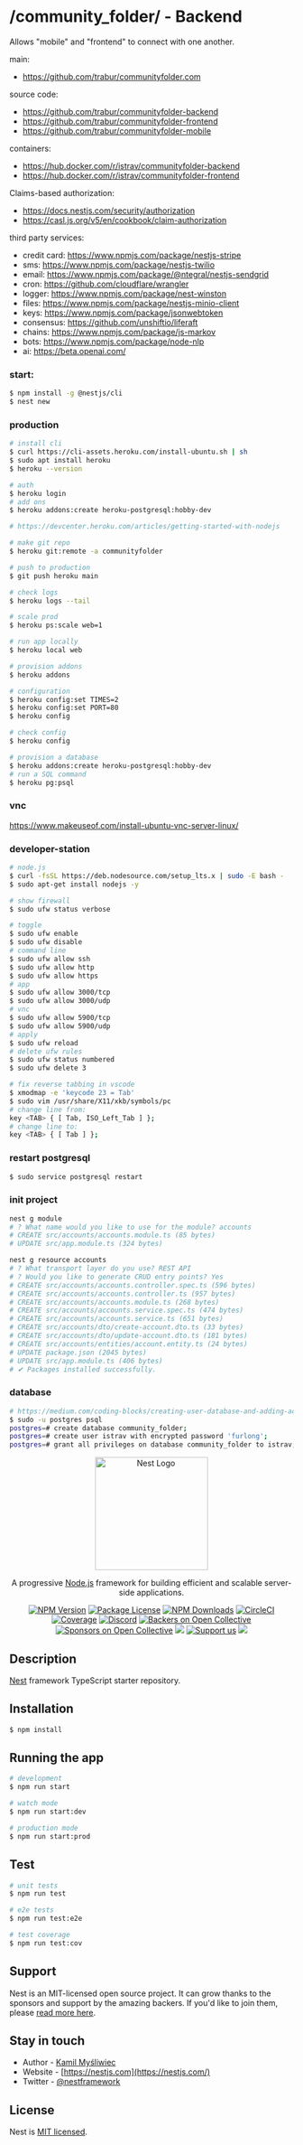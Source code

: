 /community_folder/ - Backend
========

Allows "mobile" and "frontend" to connect with one another.

main:
- https://github.com/trabur/communityfolder.com

source code:
- https://github.com/trabur/communityfolder-backend
- https://github.com/trabur/communityfolder-frontend
- https://github.com/trabur/communityfolder-mobile

containers:
- https://hub.docker.com/r/istrav/communityfolder-backend
- https://hub.docker.com/r/istrav/communityfolder-frontend

Claims-based authorization:
- https://docs.nestjs.com/security/authorization
- https://casl.js.org/v5/en/cookbook/claim-authorization

third party services:
- credit card: https://www.npmjs.com/package/nestjs-stripe
- sms: https://www.npmjs.com/package/nestjs-twilio
- email: https://www.npmjs.com/package/@ntegral/nestjs-sendgrid
- cron: https://github.com/cloudflare/wrangler
- logger: https://www.npmjs.com/package/nest-winston
- files: https://www.npmjs.com/package/nestjs-minio-client
- keys: https://www.npmjs.com/package/jsonwebtoken
- consensus: https://github.com/unshiftio/liferaft
- chains: https://www.npmjs.com/package/js-markov
- bots: https://www.npmjs.com/package/node-nlp
- ai: https://beta.openai.com/

### start:
```bash
$ npm install -g @nestjs/cli
$ nest new
```

### production
```bash
# install cli
$ curl https://cli-assets.heroku.com/install-ubuntu.sh | sh
$ sudo apt install heroku
$ heroku --version

# auth
$ heroku login
# add ons
$ heroku addons:create heroku-postgresql:hobby-dev

# https://devcenter.heroku.com/articles/getting-started-with-nodejs

# make git repo
$ heroku git:remote -a communityfolder

# push to production
$ git push heroku main

# check logs
$ heroku logs --tail

# scale prod
$ heroku ps:scale web=1

# run app locally
$ heroku local web

# provision addons
$ heroku addons

# configuration
$ heroku config:set TIMES=2
$ heroku config:set PORT=80
$ heroku config

# check config
$ heroku config

# provision a database
$ heroku addons:create heroku-postgresql:hobby-dev
# run a SQL command
$ heroku pg:psql
```

### vnc
https://www.makeuseof.com/install-ubuntu-vnc-server-linux/

### developer-station
```bash
# node.js
$ curl -fsSL https://deb.nodesource.com/setup_lts.x | sudo -E bash -
$ sudo apt-get install nodejs -y

# show firewall
$ sudo ufw status verbose

# toggle
$ sudo ufw enable
$ sudo ufw disable
# command line
$ sudo ufw allow ssh
$ sudo ufw allow http
$ sudo ufw allow https
# app
$ sudo ufw allow 3000/tcp
$ sudo ufw allow 3000/udp
# vnc
$ sudo ufw allow 5900/tcp
$ sudo ufw allow 5900/udp
# apply
$ sudo ufw reload
# delete ufw rules
$ sudo ufw status numbered
$ sudo ufw delete 3

# fix reverse tabbing in vscode
$ xmodmap -e 'keycode 23 = Tab'
$ sudo vim /usr/share/X11/xkb/symbols/pc
# change line from:
key <TAB> { [ Tab, ISO_Left_Tab ] };
# change line to:
key <TAB> { [ Tab ] };
```

### restart postgresql
```bash
$ sudo service postgresql restart
```

### init project
```bash
nest g module
# ? What name would you like to use for the module? accounts
# CREATE src/accounts/accounts.module.ts (85 bytes)
# UPDATE src/app.module.ts (324 bytes)

nest g resource accounts
# ? What transport layer do you use? REST API
# ? Would you like to generate CRUD entry points? Yes
# CREATE src/accounts/accounts.controller.spec.ts (596 bytes)
# CREATE src/accounts/accounts.controller.ts (957 bytes)
# CREATE src/accounts/accounts.module.ts (268 bytes)
# CREATE src/accounts/accounts.service.spec.ts (474 bytes)
# CREATE src/accounts/accounts.service.ts (651 bytes)
# CREATE src/accounts/dto/create-account.dto.ts (33 bytes)
# CREATE src/accounts/dto/update-account.dto.ts (181 bytes)
# CREATE src/accounts/entities/account.entity.ts (24 bytes)
# UPDATE package.json (2045 bytes)
# UPDATE src/app.module.ts (406 bytes)
# ✔ Packages installed successfully.
```

### database
```bash
# https://medium.com/coding-blocks/creating-user-database-and-adding-access-on-postgresql-8bfcd2f4a91e
$ sudo -u postgres psql
postgres=# create database community_folder;
postgres=# create user istrav with encrypted password 'furlong';
postgres=# grant all privileges on database community_folder to istrav;
```

<p align="center">
  <a href="http://nestjs.com/" target="blank"><img src="https://nestjs.com/img/logo-small.svg" width="200" alt="Nest Logo" /></a>
</p>

[circleci-image]: https://img.shields.io/circleci/build/github/nestjs/nest/master?token=abc123def456
[circleci-url]: https://circleci.com/gh/nestjs/nest

  <p align="center">A progressive <a href="http://nodejs.org" target="_blank">Node.js</a> framework for building efficient and scalable server-side applications.</p>
    <p align="center">
<a href="https://www.npmjs.com/~nestjscore" target="_blank"><img src="https://img.shields.io/npm/v/@nestjs/core.svg" alt="NPM Version" /></a>
<a href="https://www.npmjs.com/~nestjscore" target="_blank"><img src="https://img.shields.io/npm/l/@nestjs/core.svg" alt="Package License" /></a>
<a href="https://www.npmjs.com/~nestjscore" target="_blank"><img src="https://img.shields.io/npm/dm/@nestjs/common.svg" alt="NPM Downloads" /></a>
<a href="https://circleci.com/gh/nestjs/nest" target="_blank"><img src="https://img.shields.io/circleci/build/github/nestjs/nest/master" alt="CircleCI" /></a>
<a href="https://coveralls.io/github/nestjs/nest?branch=master" target="_blank"><img src="https://coveralls.io/repos/github/nestjs/nest/badge.svg?branch=master#9" alt="Coverage" /></a>
<a href="https://discord.gg/G7Qnnhy" target="_blank"><img src="https://img.shields.io/badge/discord-online-brightgreen.svg" alt="Discord"/></a>
<a href="https://opencollective.com/nest#backer" target="_blank"><img src="https://opencollective.com/nest/backers/badge.svg" alt="Backers on Open Collective" /></a>
<a href="https://opencollective.com/nest#sponsor" target="_blank"><img src="https://opencollective.com/nest/sponsors/badge.svg" alt="Sponsors on Open Collective" /></a>
  <a href="https://paypal.me/kamilmysliwiec" target="_blank"><img src="https://img.shields.io/badge/Donate-PayPal-ff3f59.svg"/></a>
    <a href="https://opencollective.com/nest#sponsor"  target="_blank"><img src="https://img.shields.io/badge/Support%20us-Open%20Collective-41B883.svg" alt="Support us"></a>
  <a href="https://twitter.com/nestframework" target="_blank"><img src="https://img.shields.io/twitter/follow/nestframework.svg?style=social&label=Follow"></a>
</p>
  <!--[![Backers on Open Collective](https://opencollective.com/nest/backers/badge.svg)](https://opencollective.com/nest#backer)
  [![Sponsors on Open Collective](https://opencollective.com/nest/sponsors/badge.svg)](https://opencollective.com/nest#sponsor)-->

## Description

[Nest](https://github.com/nestjs/nest) framework TypeScript starter repository.

## Installation

```bash
$ npm install
```

## Running the app

```bash
# development
$ npm run start

# watch mode
$ npm run start:dev

# production mode
$ npm run start:prod
```

## Test

```bash
# unit tests
$ npm run test

# e2e tests
$ npm run test:e2e

# test coverage
$ npm run test:cov
```

## Support

Nest is an MIT-licensed open source project. It can grow thanks to the sponsors and support by the amazing backers. If you'd like to join them, please [read more here](https://docs.nestjs.com/support).

## Stay in touch

- Author - [Kamil Myśliwiec](https://kamilmysliwiec.com)
- Website - [https://nestjs.com](https://nestjs.com/)
- Twitter - [@nestframework](https://twitter.com/nestframework)

## License

Nest is [MIT licensed](LICENSE).
